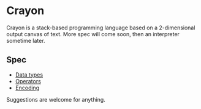 # Crayon

Crayon is a stack-based programming language based on a 2-dimensional output canvas of text. More spec will come soon, then an interpreter sometime later.

## Spec
- [Data types](https://github.com/ETHproductions/Crayon/blob/master/docs/Data%20types.md)
- [Operators](https://github.com/ETHproductions/Crayon/blob/master/docs/Operators.md)
- [Encoding](https://github.com/ETHproductions/Crayon/blob/master/docs/Encoding.md)

Suggestions are welcome for anything.
